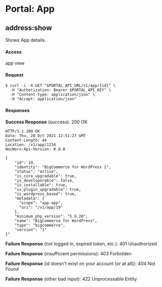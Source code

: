 # Portal: App

## address:show
Shows App details.

#### Access
app view

#### Request
```
$ curl -i -X GET "$PORTAL_API_URL/v1/app/{id}" \
  -H "Authorization: Bearer $PORTAL_API_KEY" \
  -H "Content-type: application/json" \
  -H "Accept: application/json"
```

#### Responses
**Success Response** (success): 200 OK
```
HTTP/1.1 200 OK
Date: Thu, 28 Oct 2021 12:51:27 GMT
Content-Length: 44
Location: /v1/app/1234
NocWorx-Api-Version: 0.0.0

{
    "id": 19,
    "identity": "BigCommerce for WordPress 1",
    "status": "active",
    "is_core_upgradable": true,
    "is_developerable": false,
    "is_installable": true,
    "is_plugin_upgradable": true,
    "is_wordpress_based": true,
    "metadata": {
      "scope": "app-app",
      "uri": "/v1/app/19"
    },
    "minimum_php_version": "5.6.20",
    "name": "BigCommerce for WordPress",
    "type": "bigcommerce",
    "version": "1"
}"
```

**Failure Response** (not logged in, expired token, etc.): 401 Unauthorized

**Failure Response** (insufficient permissions): 403 Forbidden

**Failure Response** (id doesn't exist on your account (or at all)): 404 Not Found

**Failure Response** (other bad input): 422 Unprocessable Entity
